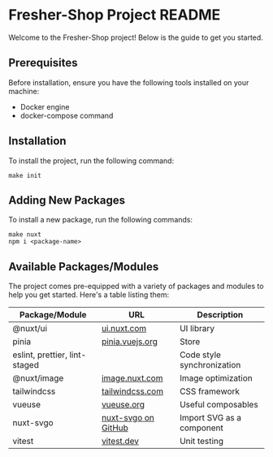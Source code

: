 # Fresher-Shop Project README

Welcome to the Fresher-Shop project! Below is the guide to get you started.

## Prerequisites
Before installation, ensure you have the following tools installed on your machine:
- Docker engine
- docker-compose command

## Installation
To install the project, run the following command:

```shell
make init
```
## Adding New Packages
To install a new package, run the following commands:
```shell
make nuxt
npm i <package-name>
```
## Available Packages/Modules
The project comes pre-equipped with a variety of packages and modules to help you get started. Here's a table listing them:

| Package/Module             | URL                                      | Description              |
|----------------------------|------------------------------------------|--------------------------|
| @nuxt/ui                   | [ui.nuxt.com](https://ui.nuxt.com/)      | UI library               |
| pinia                      | [pinia.vuejs.org](https://pinia.vuejs.org/) | Store                   |
| eslint, prettier, lint-staged |                                          | Code style synchronization |
| @nuxt/image                | [image.nuxt.com](https://image.nuxt.com/) | Image optimization       |
| tailwindcss                | [tailwindcss.com](https://tailwindcss.com/) | CSS framework          |
| vueuse                     | [vueuse.org](https://vueuse.org/)        | Useful composables       |
| nuxt-svgo                  | [nuxt-svgo on GitHub](https://github.com/cpsoinos/nuxt-svgo) | Import SVG as a component |
| vitest                     | [vitest.dev](https://vitest.dev/)        | Unit testing             |
